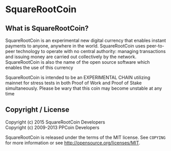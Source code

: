 SquareRootCoin
=====

What is SquareRootCoin?
--------------

SquareRootCoin is an experimental new digital currency that enables instant payments to
anyone, anywhere in the world. SquareRootCoin uses peer-to-peer technology to operate
with no central authority: managing transactions and issuing money are carried
out collectively by the network. SquareRootCoin is also the name of the open source
software which enables the use of this currency

SquareRootCoin is intended to be an EXPERIMENTAL CHAIN utilizing mainnet for stress tests in both Proof of Work and Proof of Stake simultaneously. Please be wary that this coin may become unstable at any time



Copyright / License
-------------------
Copyright (c) 2015 SquareRootCoin Developers<br />
Copyright (c) 2009-2013 PPCoin Developers

SquareRootCoin is released under the terms of the MIT license. See `COPYING` for more
information or see http://opensource.org/licenses/MIT.
